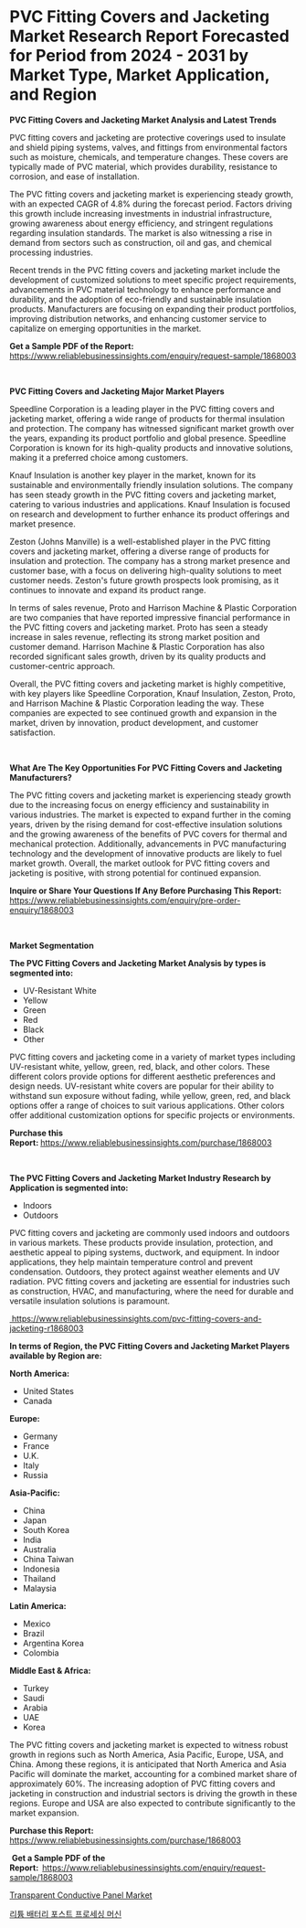 <p><h1>PVC Fitting Covers and Jacketing Market Research Report Forecasted for Period from 2024 -  2031 by Market Type, Market Application, and Region</h1></p><p><strong>PVC Fitting Covers and Jacketing Market Analysis and Latest Trends</strong></p>
<p><p>PVC fitting covers and jacketing are protective coverings used to insulate and shield piping systems, valves, and fittings from environmental factors such as moisture, chemicals, and temperature changes. These covers are typically made of PVC material, which provides durability, resistance to corrosion, and ease of installation.</p><p>The PVC fitting covers and jacketing market is experiencing steady growth, with an expected CAGR of 4.8% during the forecast period. Factors driving this growth include increasing investments in industrial infrastructure, growing awareness about energy efficiency, and stringent regulations regarding insulation standards. The market is also witnessing a rise in demand from sectors such as construction, oil and gas, and chemical processing industries.</p><p>Recent trends in the PVC fitting covers and jacketing market include the development of customized solutions to meet specific project requirements, advancements in PVC material technology to enhance performance and durability, and the adoption of eco-friendly and sustainable insulation products. Manufacturers are focusing on expanding their product portfolios, improving distribution networks, and enhancing customer service to capitalize on emerging opportunities in the market.</p></p>
<p><strong>Get a Sample PDF of the Report:&nbsp;</strong> <a href="https://www.reliablebusinessinsights.com/enquiry/request-sample/1868003">https://www.reliablebusinessinsights.com/enquiry/request-sample/1868003</a></p>
<p>&nbsp;</p>
<p><strong>PVC Fitting Covers and Jacketing Major Market Players</strong></p>
<p><p>Speedline Corporation is a leading player in the PVC fitting covers and jacketing market, offering a wide range of products for thermal insulation and protection. The company has witnessed significant market growth over the years, expanding its product portfolio and global presence. Speedline Corporation is known for its high-quality products and innovative solutions, making it a preferred choice among customers.</p><p>Knauf Insulation is another key player in the market, known for its sustainable and environmentally friendly insulation solutions. The company has seen steady growth in the PVC fitting covers and jacketing market, catering to various industries and applications. Knauf Insulation is focused on research and development to further enhance its product offerings and market presence.</p><p>Zeston (Johns Manville) is a well-established player in the PVC fitting covers and jacketing market, offering a diverse range of products for insulation and protection. The company has a strong market presence and customer base, with a focus on delivering high-quality solutions to meet customer needs. Zeston's future growth prospects look promising, as it continues to innovate and expand its product range.</p><p>In terms of sales revenue, Proto and Harrison Machine & Plastic Corporation are two companies that have reported impressive financial performance in the PVC fitting covers and jacketing market. Proto has seen a steady increase in sales revenue, reflecting its strong market position and customer demand. Harrison Machine & Plastic Corporation has also recorded significant sales growth, driven by its quality products and customer-centric approach.</p><p>Overall, the PVC fitting covers and jacketing market is highly competitive, with key players like Speedline Corporation, Knauf Insulation, Zeston, Proto, and Harrison Machine & Plastic Corporation leading the way. These companies are expected to see continued growth and expansion in the market, driven by innovation, product development, and customer satisfaction.</p></p>
<p>&nbsp;</p>
<p><strong>What Are The Key Opportunities For PVC Fitting Covers and Jacketing Manufacturers?</strong></p>
<p><p>The PVC fitting covers and jacketing market is experiencing steady growth due to the increasing focus on energy efficiency and sustainability in various industries. The market is expected to expand further in the coming years, driven by the rising demand for cost-effective insulation solutions and the growing awareness of the benefits of PVC covers for thermal and mechanical protection. Additionally, advancements in PVC manufacturing technology and the development of innovative products are likely to fuel market growth. Overall, the market outlook for PVC fitting covers and jacketing is positive, with strong potential for continued expansion.</p></p>
<p><strong>Inquire or Share Your Questions If Any Before Purchasing This Report:</strong> <a href="https://www.reliablebusinessinsights.com/enquiry/pre-order-enquiry/1868003">https://www.reliablebusinessinsights.com/enquiry/pre-order-enquiry/1868003</a></p>
<p>&nbsp;</p>
<p><strong>Market Segmentation</strong></p>
<p><strong>The PVC Fitting Covers and Jacketing Market Analysis by types is segmented into:</strong></p>
<p><ul><li>UV-Resistant White</li><li>Yellow</li><li>Green</li><li>Red</li><li>Black</li><li>Other</li></ul></p>
<p><p>PVC fitting covers and jacketing come in a variety of market types including UV-resistant white, yellow, green, red, black, and other colors. These different colors provide options for different aesthetic preferences and design needs. UV-resistant white covers are popular for their ability to withstand sun exposure without fading, while yellow, green, red, and black options offer a range of choices to suit various applications. Other colors offer additional customization options for specific projects or environments.</p></p>
<p><strong>Purchase this Report:&nbsp;</strong><a href="https://www.reliablebusinessinsights.com/purchase/1868003">https://www.reliablebusinessinsights.com/purchase/1868003</a></p>
<p>&nbsp;</p>
<p><strong>The PVC Fitting Covers and Jacketing Market Industry Research by Application is segmented into:</strong></p>
<p><ul><li>Indoors</li><li>Outdoors</li></ul></p>
<p><p>PVC fitting covers and jacketing are commonly used indoors and outdoors in various markets. These products provide insulation, protection, and aesthetic appeal to piping systems, ductwork, and equipment. In indoor applications, they help maintain temperature control and prevent condensation. Outdoors, they protect against weather elements and UV radiation. PVC fitting covers and jacketing are essential for industries such as construction, HVAC, and manufacturing, where the need for durable and versatile insulation solutions is paramount.</p></p>
<p><a href="https://www.reliablebusinessinsights.com/pvc-fitting-covers-and-jacketing-r1868003">&nbsp;https://www.reliablebusinessinsights.com/pvc-fitting-covers-and-jacketing-r1868003</a></p>
<p><strong>In terms of Region, the PVC Fitting Covers and Jacketing Market Players available by Region are:</strong></p>
<p>
    <p> <strong> North America: </strong>
        <ul>
            <li>United States</li>
            <li>Canada</li>
        </ul>
        </p> 
    <p> <strong> Europe: </strong>
        <ul>
            <li>Germany</li>
            <li>France</li>
            <li>U.K.</li>
            <li>Italy</li>
            <li>Russia</li>
        </ul>
        </p> 
    <p> <strong> Asia-Pacific: </strong>
        <ul>
            <li>China</li>
            <li>Japan</li>
            <li>South Korea</li>
            <li>India</li>
            <li>Australia</li>
            <li>China Taiwan</li>
            <li>Indonesia</li>
            <li>Thailand</li>
            <li>Malaysia</li>
        </ul>
        </p> 
    <p> <strong> Latin America: </strong>
        <ul>
            <li>Mexico</li>
            <li>Brazil</li>
            <li>Argentina Korea</li>
            <li>Colombia</li>
        </ul>
        </p> 
    <p> <strong> Middle East & Africa: </strong>
        <ul>
            <li>Turkey</li>
            <li>Saudi</li>
            <li>Arabia</li>
            <li>UAE</li>
            <li>Korea</li>
        </ul>
    </p>
    </p>
<p><p>The PVC fitting covers and jacketing market is expected to witness robust growth in regions such as North America, Asia Pacific, Europe, USA, and China. Among these regions, it is anticipated that North America and Asia Pacific will dominate the market, accounting for a combined market share of approximately 60%. The increasing adoption of PVC fitting covers and jacketing in construction and industrial sectors is driving the growth in these regions. Europe and USA are also expected to contribute significantly to the market expansion.</p></p>
<p><strong>Purchase this Report: </strong><a href="https://www.reliablebusinessinsights.com/purchase/1868003">https://www.reliablebusinessinsights.com/purchase/1868003</a></p>
<p>&nbsp;<strong>Get a Sample PDF of the Report:&nbsp;&nbsp;</strong><a href="https://www.reliablebusinessinsights.com/enquiry/request-sample/1868003">https://www.reliablebusinessinsights.com/enquiry/request-sample/1868003</a></p>
<p><strong></strong></p>
<p><p><a href="https://github.com/thereveren80/Market-Research-Report-List-1/blob/main/transparent-conductive-panel-market.md">Transparent Conductive Panel Market</a></p><p><a href="https://medium.com/@constantinvon/%EB%A6%AC%ED%8A%AC-%EB%B0%B0%ED%84%B0%EB%A6%AC-%ED%9B%84%EA%B0%80%EA%B3%B5-%EA%B8%B0%EA%B3%84-%EC%8B%9C%EC%9E%A5-%EC%A0%90%EC%9C%A0%EC%9C%A8-%ED%81%AC%EA%B8%B0-%EB%8F%99%ED%96%A5-%EC%82%B0%EC%97%85-%EB%B6%84%EC%84%9D-%EB%B3%B4%EA%B3%A0%EC%84%9C-%EC%9D%91%EC%9A%A9-%ED%94%84%EB%A1%9C%EA%B7%B8%EB%9E%A8-%EC%86%8C%EB%B9%84%EC%9E%90-%EC%A0%84%EC%9E%90-%EC%A0%9C%ED%92%88-%EC%A0%84%EB%A0%A5-%EC%82%B0%EC%97%85-%EA%B8%B0%ED%83%80-%EC%9C%A0%ED%98%95%EB%B3%84-%ED%99%94%ED%95%99-%EA%B8%B0%EA%B3%84-%ED%95%98%EC%9C%84-%EC%9A%A9%EB%9F%89-%ED%85%8C%EC%8A%A4%ED%8A%B8-%EC%9E%A5%EB%B9%84-5477652a4e56">리튬 배터리 포스트 프로세싱 머신</a></p></p>